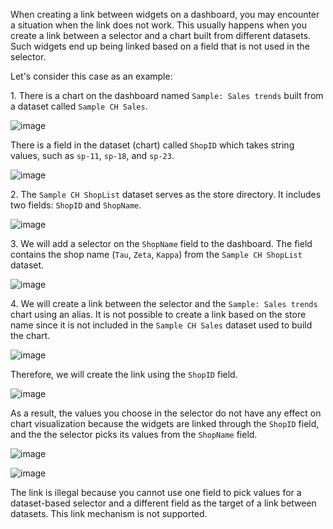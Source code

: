 When creating a link between widgets on a dashboard, you may encounter a situation when the link does not work. This usually happens when you create a link between a selector and a chart built from different datasets. Such widgets end up being linked based on a field that is not used in the selector.

Let's consider this case as an example:

1\. There is a chart on the dashboard named `Sample: Sales trends` built from a dataset called `Sample CH Sales`.

![image](../../_assets/datalens/concepts/SampleChartSales.png)

There is a field in the dataset (chart) called `ShopID` which takes string values, such as `sp-11`, `sp-18`, and `sp-23`.

![image](../../_assets/datalens/concepts/SampleCHSalesTab.png)

2\. The `Sample CH ShopList` dataset serves as the store directory. It includes two fields: `ShopID` and `ShopName`.

![image](../../_assets/datalens/concepts/SampleCHShopList.png)

3\. We will add a selector on the `ShopName` field to the dashboard. The field contains the shop name (`Tau`, `Zeta`, `Kappa`) from the `Sample CH ShopList` dataset.

![image](../../_assets/datalens/concepts/SampleSelector.png)

4\. We will create a link between the selector and the `Sample: Sales trends` chart using an alias. It is not possible to create a link based on the store name since it is not included in the `Sample CH Sales` dataset used to build the chart.

![image](../../_assets/datalens/concepts/SampleSelectorShopName.png)

Therefore, we will create the link using the `ShopID` field.

![image](../../_assets/datalens/concepts/SampleSelectorShopID.png)

As a result, the values you choose in the selector do not have any effect on chart visualization because the widgets are linked through the `ShopID` field, and the the selector picks its values from the `ShopName` field.


![image](../../_assets/datalens/concepts/SampleSelectorEmpty.png)

![image](../../_assets/datalens/concepts/SampleSelector2.png)


The link is illegal because you cannot use one field to pick values for a dataset-based selector and a different field as the target of a link between datasets. This link mechanism is not supported.
